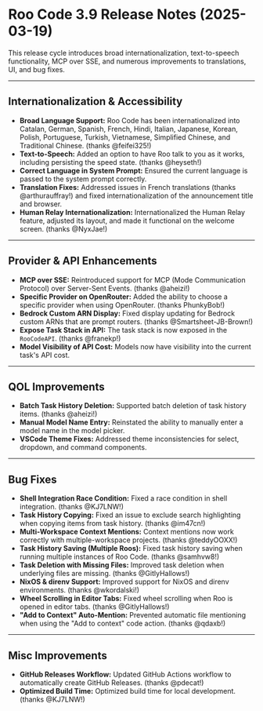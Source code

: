 # Roo Code 3.9 Release Notes (2025-03-19)

This release cycle introduces broad internationalization, text-to-speech functionality, MCP over SSE, and numerous improvements to translations, UI, and bug fixes.

---

## Internationalization & Accessibility

*   **Broad Language Support:** Roo Code has been internationalized into Catalan, German, Spanish, French, Hindi, Italian, Japanese, Korean, Polish, Portuguese, Turkish, Vietnamese, Simplified Chinese, and Traditional Chinese. (thanks @feifei325!)
*   **Text-to-Speech:** Added an option to have Roo talk to you as it works, including persisting the speed state. (thanks @heyseth!)
*   **Correct Language in System Prompt:** Ensured the current language is passed to the system prompt correctly.
*   **Translation Fixes:** Addressed issues in French translations (thanks @arthurauffray!) and fixed internationalization of the announcement title and browser.
*   **Human Relay Internationalization:** Internationalized the Human Relay feature, adjusted its layout, and made it functional on the welcome screen. (thanks @NyxJae!)

---

## Provider & API Enhancements

*   **MCP over SSE:** Reintroduced support for MCP (Mode Communication Protocol) over Server-Sent Events. (thanks @aheizi!)
*   **Specific Provider on OpenRouter:** Added the ability to choose a specific provider when using OpenRouter. (thanks PhunkyBob!)
*   **Bedrock Custom ARN Display:** Fixed display updating for Bedrock custom ARNs that are prompt routers. (thanks @Smartsheet-JB-Brown!)
*   **Expose Task Stack in API:** The task stack is now exposed in the `RooCodeAPI`. (thanks @franekp!)
*   **Model Visibility of API Cost:** Models now have visibility into the current task's API cost.

---

## QOL Improvements

*   **Batch Task History Deletion:** Supported batch deletion of task history items. (thanks @aheizi!)
*   **Manual Model Name Entry:** Reinstated the ability to manually enter a model name in the model picker.
*   **VSCode Theme Fixes:** Addressed theme inconsistencies for select, dropdown, and command components.

---

## Bug Fixes

*   **Shell Integration Race Condition:** Fixed a race condition in shell integration. (thanks @KJ7LNW!)
*   **Task History Copying:** Fixed an issue to exclude search highlighting when copying items from task history. (thanks @im47cn!)
*   **Multi-Workspace Context Mentions:** Context mentions now work correctly with multiple-workspace projects. (thanks @teddyOOXX!)
*   **Task History Saving (Multiple Roos):** Fixed task history saving when running multiple instances of Roo Code. (thanks @samhvw8!)
*   **Task Deletion with Missing Files:** Improved task deletion when underlying files are missing. (thanks @GitlyHallows!)
*   **NixOS & direnv Support:** Improved support for NixOS and direnv environments. (thanks @wkordalski!)
*   **Wheel Scrolling in Editor Tabs:** Fixed wheel scrolling when Roo is opened in editor tabs. (thanks @GitlyHallows!)
*   **"Add to Context" Auto-Mention:** Prevented automatic file mentioning when using the "Add to context" code action. (thanks @qdaxb!)

---

## Misc Improvements

*   **GitHub Releases Workflow:** Updated GitHub Actions workflow to automatically create GitHub Releases. (thanks @pdecat!)
*   **Optimized Build Time:** Optimized build time for local development. (thanks @KJ7LNW!)